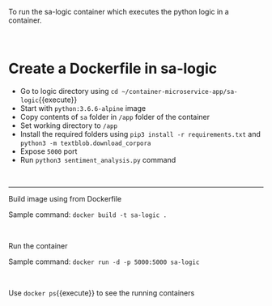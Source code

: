 To run the sa-logic container which executes the python logic in a container.

<br/>

# Create a Dockerfile in sa-logic


- Go to logic directory using `cd ~/container-microservice-app/sa-logic`{{execute}}
- Start with `python:3.6.6-alpine` image
- Copy contents of `sa` folder in `/app` folder of the container
- Set working directory to `/app`
- Install the required folders using `pip3 install -r requirements.txt` and `python3 -m textblob.download_corpora`
- Expose `5000` port
- Run `python3 sentiment_analysis.py` command

<br/>


---


Build image using from Dockerfile


Sample command: `docker build -t sa-logic .`

<br/>

Run the container


Sample command: `docker run -d -p 5000:5000 sa-logic`


<br/>

Use `docker ps`{{execute}} to see the running containers
